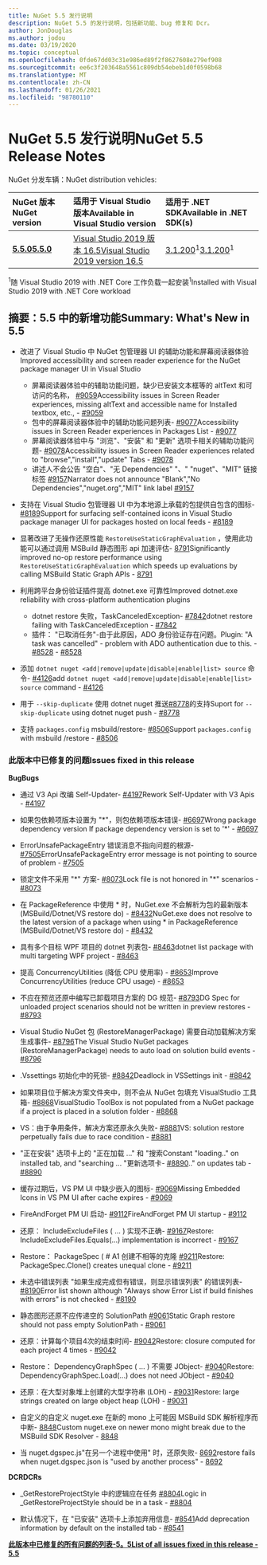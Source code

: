 ```yaml
---
title: NuGet 5.5 发行说明
description: NuGet 5.5 的发行说明，包括新功能、bug 修复和 Dcr。
author: JonDouglas
ms.author: jodou
ms.date: 03/19/2020
ms.topic: conceptual
ms.openlocfilehash: 0fde67dd03c31e986ed89f2f8627608e279ef908
ms.sourcegitcommit: ee6c3f203648a5561c809db54ebeb1d0f0598b68
ms.translationtype: MT
ms.contentlocale: zh-CN
ms.lasthandoff: 01/26/2021
ms.locfileid: "98780110"
---
```

# <a name="nuget-55-release-notes"></a><span data-ttu-id="ef84f-103">NuGet 5.5 发行说明</span><span class="sxs-lookup"><span data-stu-id="ef84f-103">NuGet 5.5 Release Notes</span></span>

<span data-ttu-id="ef84f-104">NuGet 分发车辆：</span><span class="sxs-lookup"><span data-stu-id="ef84f-104">NuGet distribution vehicles:</span></span>

| <span data-ttu-id="ef84f-105">NuGet 版本</span><span class="sxs-lookup"><span data-stu-id="ef84f-105">NuGet version</span></span> | <span data-ttu-id="ef84f-106">适用于 Visual Studio 版本</span><span class="sxs-lookup"><span data-stu-id="ef84f-106">Available in Visual Studio version</span></span>| <span data-ttu-id="ef84f-107">适用于 .NET SDK</span><span class="sxs-lookup"><span data-stu-id="ef84f-107">Available in .NET SDK(s)</span></span>|
|:---|:---|:---|
| [<span data-ttu-id="ef84f-108">**5.5.0**</span><span class="sxs-lookup"><span data-stu-id="ef84f-108">**5.5.0**</span></span>](https://nuget.org/downloads) | [<span data-ttu-id="ef84f-109">Visual Studio 2019 版本 16.5</span><span class="sxs-lookup"><span data-stu-id="ef84f-109">Visual Studio 2019 version 16.5</span></span>](https://visualstudio.microsoft.com/downloads/) | <span data-ttu-id="ef84f-110">[3.1.200](https://dotnet.microsoft.com/download/dotnet-core/3.1)<sup>1</sup></span><span class="sxs-lookup"><span data-stu-id="ef84f-110">[3.1.200](https://dotnet.microsoft.com/download/dotnet-core/3.1)<sup>1</sup></span></span> |

<span data-ttu-id="ef84f-111"><sup>1</sup>随 Visual Studio 2019 with .NET Core 工作负载一起安装</span><span class="sxs-lookup"><span data-stu-id="ef84f-111"><sup>1</sup>Installed with Visual Studio 2019 with .NET Core workload</span></span>

## <a name="summary-whats-new-in-55"></a><span data-ttu-id="ef84f-112">摘要：5.5 中的新增功能</span><span class="sxs-lookup"><span data-stu-id="ef84f-112">Summary: What's New in 5.5</span></span>

* <span data-ttu-id="ef84f-113">改进了 Visual Studio 中 NuGet 包管理器 UI 的辅助功能和屏幕阅读器体验</span><span class="sxs-lookup"><span data-stu-id="ef84f-113">Improved accessibility and screen reader experience for the NuGet package manager UI in Visual Studio</span></span>
    * <span data-ttu-id="ef84f-114">屏幕阅读器体验中的辅助功能问题，缺少已安装文本框等的 altText 和可访问的名称， [#9059](https://github.com/NuGet/Home/issues/9059)</span><span class="sxs-lookup"><span data-stu-id="ef84f-114">Accessibility issues in Screen Reader experiences, missing altText and accessible name for Installed textbox, etc., - [#9059](https://github.com/NuGet/Home/issues/9059)</span></span>
    * <span data-ttu-id="ef84f-115">包中的屏幕阅读器体验中的辅助功能问题列表- [#9077](https://github.com/NuGet/Home/issues/9077)</span><span class="sxs-lookup"><span data-stu-id="ef84f-115">Accessibility issues in Screen Reader experiences in Packages List - [#9077](https://github.com/NuGet/Home/issues/9077)</span></span>
    * <span data-ttu-id="ef84f-116">屏幕阅读器体验中与 "浏览"、"安装" 和 "更新" 选项卡相关的辅助功能问题- [#9078](https://github.com/NuGet/Home/issues/9078)</span><span class="sxs-lookup"><span data-stu-id="ef84f-116">Accessibility issues in Screen Reader experiences related to "browse","install","update" Tabs - [#9078](https://github.com/NuGet/Home/issues/9078)</span></span>
    * <span data-ttu-id="ef84f-117">讲述人不会公告 "空白"、"无 Dependencies" "、" "nuget"、"MIT" 链接标签 [#9157](https://github.com/NuGet/Home/issues/9157)</span><span class="sxs-lookup"><span data-stu-id="ef84f-117">Narrator does not announce "Blank","No Dependencies","nuget.org","MIT" link label [#9157](https://github.com/NuGet/Home/issues/9157)</span></span>

* <span data-ttu-id="ef84f-118">支持在 Visual Studio 包管理器 UI 中为本地源上承载的包提供自包含的图标- [#8189](https://github.com/NuGet/Home/issues/8189)</span><span class="sxs-lookup"><span data-stu-id="ef84f-118">Support for surfacing self-contained icons in Visual Studio package manager UI for packages hosted on local feeds - [#8189](https://github.com/NuGet/Home/issues/8189)</span></span>

* <span data-ttu-id="ef84f-119">显著改进了无操作还原性能 `RestoreUseStaticGraphEvaluation` ，使用此功能可以通过调用 MSBuild 静态图形 api 加速评估- [8791](https://github.com/NuGet/Home/issues/8791)</span><span class="sxs-lookup"><span data-stu-id="ef84f-119">Significantly improved no-op restore performance using `RestoreUseStaticGraphEvaluation` which speeds up evaluations by calling MSBuild Static Graph APIs - [8791](https://github.com/NuGet/Home/issues/8791)</span></span>

* <span data-ttu-id="ef84f-120">利用跨平台身份验证插件提高 dotnet.exe 可靠性</span><span class="sxs-lookup"><span data-stu-id="ef84f-120">Improved dotnet.exe reliability with cross-platform authentication plugins</span></span>
    * <span data-ttu-id="ef84f-121">dotnet restore 失败，TaskCanceledException- [#7842](https://github.com/NuGet/Home/issues/7842)</span><span class="sxs-lookup"><span data-stu-id="ef84f-121">dotnet restore failing with TaskCanceledException - [#7842](https://github.com/NuGet/Home/issues/7842)</span></span>
    * <span data-ttu-id="ef84f-122">插件： "已取消任务"-由于此原因，ADO 身份验证存在问题。</span><span class="sxs-lookup"><span data-stu-id="ef84f-122">Plugin:  "A task was cancelled" - problem with ADO authentication due to this.</span></span><span data-ttu-id="ef84f-123"> - [#8528](https://github.com/NuGet/Home/issues/8528)</span><span class="sxs-lookup"><span data-stu-id="ef84f-123"> - [#8528](https://github.com/NuGet/Home/issues/8528)</span></span>

* <span data-ttu-id="ef84f-124">添加 `dotnet nuget <add|remove|update|disable|enable|list> source` 命令- [#4126](https://github.com/NuGet/Home/issues/4126)</span><span class="sxs-lookup"><span data-stu-id="ef84f-124">add `dotnet nuget <add|remove|update|disable|enable|list> source` command - [#4126](https://github.com/NuGet/Home/issues/4126)</span></span>

* <span data-ttu-id="ef84f-125">用于 `--skip-duplicate` 使用 dotnet nuget 推送[#8778](https://github.com/NuGet/Home/issues/8778)的支持</span><span class="sxs-lookup"><span data-stu-id="ef84f-125">Suport for `--skip-duplicate`  using dotnet nuget push - [#8778](https://github.com/NuGet/Home/issues/8778)</span></span>

* <span data-ttu-id="ef84f-126">支持 `packages.config` msbuild/restore- [#8506](https://github.com/NuGet/Home/issues/8506)</span><span class="sxs-lookup"><span data-stu-id="ef84f-126">Support `packages.config` with msbuild /restore - [#8506](https://github.com/NuGet/Home/issues/8506)</span></span>

### <a name="issues-fixed-in-this-release"></a><span data-ttu-id="ef84f-127">此版本中已修复的问题</span><span class="sxs-lookup"><span data-stu-id="ef84f-127">Issues fixed in this release</span></span>

<span data-ttu-id="ef84f-128">**Bug**</span><span class="sxs-lookup"><span data-stu-id="ef84f-128">**Bugs**</span></span>

* <span data-ttu-id="ef84f-129">通过 V3 Api 改编 Self-Updater- [#4197](https://github.com/NuGet/Home/issues/4197)</span><span class="sxs-lookup"><span data-stu-id="ef84f-129">Rework Self-Updater with V3 Apis - [#4197](https://github.com/NuGet/Home/issues/4197)</span></span>

* <span data-ttu-id="ef84f-130">如果包依赖项版本设置为 "\*"，则包依赖项版本错误- [#6697](https://github.com/NuGet/Home/issues/6697)</span><span class="sxs-lookup"><span data-stu-id="ef84f-130">Wrong package dependency version If package dependency version is set to '\*' - [#6697](https://github.com/NuGet/Home/issues/6697)</span></span>

* <span data-ttu-id="ef84f-131">ErrorUnsafePackageEntry 错误消息不指向问题的根源- [#7505](https://github.com/NuGet/Home/issues/7505)</span><span class="sxs-lookup"><span data-stu-id="ef84f-131">ErrorUnsafePackageEntry error message is not pointing to source of problem - [#7505](https://github.com/NuGet/Home/issues/7505)</span></span>

* <span data-ttu-id="ef84f-132">锁定文件不采用 "\*" 方案- [#8073](https://github.com/NuGet/Home/issues/8073)</span><span class="sxs-lookup"><span data-stu-id="ef84f-132">Lock file is not honored in "\*" scenarios  - [#8073](https://github.com/NuGet/Home/issues/8073)</span></span>

* <span data-ttu-id="ef84f-133">在 PackageReference 中使用 \* 时，NuGet.exe 不会解析为包的最新版本 (MSBuild/Dotnet/VS restore do) - [#8432](https://github.com/NuGet/Home/issues/8432)</span><span class="sxs-lookup"><span data-stu-id="ef84f-133">NuGet.exe does not resolve to the latest version of a package when using \* in PackageReference (MSBuild/Dotnet/VS restore do) - [#8432](https://github.com/NuGet/Home/issues/8432)</span></span>

* <span data-ttu-id="ef84f-134">具有多个目标 WPF 项目的 dotnet 列表包- [#8463](https://github.com/NuGet/Home/issues/8463)</span><span class="sxs-lookup"><span data-stu-id="ef84f-134">dotnet list package with multi targeting WPF project - [#8463](https://github.com/NuGet/Home/issues/8463)</span></span>

* <span data-ttu-id="ef84f-135">提高 ConcurrencyUtilities (降低 CPU 使用率) - [#8653](https://github.com/NuGet/Home/issues/8653)</span><span class="sxs-lookup"><span data-stu-id="ef84f-135">Improve ConcurrencyUtilities (reduce CPU usage) - [#8653](https://github.com/NuGet/Home/issues/8653)</span></span>

* <span data-ttu-id="ef84f-136">不应在预览还原中编写已卸载项目方案的 DG 规范- [#8793](https://github.com/NuGet/Home/issues/8793)</span><span class="sxs-lookup"><span data-stu-id="ef84f-136">DG Spec for unloaded project scenarios should not be written in preview restores - [#8793](https://github.com/NuGet/Home/issues/8793)</span></span>

* <span data-ttu-id="ef84f-137">Visual Studio NuGet 包 (RestoreManagerPackage) 需要自动加载解决方案生成事件- [#8796](https://github.com/NuGet/Home/issues/8796)</span><span class="sxs-lookup"><span data-stu-id="ef84f-137">The Visual Studio NuGet packages (RestoreManagerPackage) needs to auto load on solution build events - [#8796](https://github.com/NuGet/Home/issues/8796)</span></span>

* <span data-ttu-id="ef84f-138">.Vssettings 初始化中的死锁- [#8842](https://github.com/NuGet/Home/issues/8842)</span><span class="sxs-lookup"><span data-stu-id="ef84f-138">Deadlock in VSSettings init - [#8842](https://github.com/NuGet/Home/issues/8842)</span></span>

* <span data-ttu-id="ef84f-139">如果项目位于解决方案文件夹中，则不会从 NuGet 包填充 VisualStudio 工具箱- [#8868](https://github.com/NuGet/Home/issues/8868)</span><span class="sxs-lookup"><span data-stu-id="ef84f-139">VisualStudio ToolBox is not populated from a NuGet package if a project is placed in a solution folder - [#8868](https://github.com/NuGet/Home/issues/8868)</span></span>

* <span data-ttu-id="ef84f-140">VS：由于争用条件，解决方案还原永久失败- [#8881](https://github.com/NuGet/Home/issues/8881)</span><span class="sxs-lookup"><span data-stu-id="ef84f-140">VS:  solution restore perpetually fails due to race condition - [#8881](https://github.com/NuGet/Home/issues/8881)</span></span>

* <span data-ttu-id="ef84f-141">"正在安装" 选项卡上的 "正在加载 ..." 和 "搜索</span><span class="sxs-lookup"><span data-stu-id="ef84f-141">Constant "loading.." on installed tab, and "searching</span></span> <term><span data-ttu-id="ef84f-142">... "更新选项卡- [#8890](https://github.com/NuGet/Home/issues/8890)</span><span class="sxs-lookup"><span data-stu-id="ef84f-142">.." on updates tab - [#8890](https://github.com/NuGet/Home/issues/8890)</span></span>

* <span data-ttu-id="ef84f-143">缓存过期后，VS PM UI 中缺少嵌入的图标- [#9069](https://github.com/NuGet/Home/issues/9069)</span><span class="sxs-lookup"><span data-stu-id="ef84f-143">Missing Embedded Icons in VS PM UI after cache expires - [#9069](https://github.com/NuGet/Home/issues/9069)</span></span>

* <span data-ttu-id="ef84f-144">FireAndForget PM UI 启动- [#9112](https://github.com/NuGet/Home/issues/9112)</span><span class="sxs-lookup"><span data-stu-id="ef84f-144">FireAndForget PM UI startup - [#9112](https://github.com/NuGet/Home/issues/9112)</span></span>

* <span data-ttu-id="ef84f-145">还原： IncludeExcludeFiles ( ... ) 实现不正确- [#9167](https://github.com/NuGet/Home/issues/9167)</span><span class="sxs-lookup"><span data-stu-id="ef84f-145">Restore: IncludeExcludeFiles.Equals(...) implementation is incorrect - [#9167](https://github.com/NuGet/Home/issues/9167)</span></span>

* <span data-ttu-id="ef84f-146">Restore： PackageSpec ( # A1 创建不相等的克隆 [#9211](https://github.com/NuGet/Home/issues/9211)</span><span class="sxs-lookup"><span data-stu-id="ef84f-146">Restore: PackageSpec.Clone() creates unequal clone - [#9211](https://github.com/NuGet/Home/issues/9211)</span></span>

* <span data-ttu-id="ef84f-147">未选中错误列表 "如果生成完成但有错误，则显示错误列表" 的错误列表- [#8190](https://github.com/NuGet/Home/issues/8190)</span><span class="sxs-lookup"><span data-stu-id="ef84f-147">Error list shown although "Always show Error List if build finishes with errors" is not checked - [#8190](https://github.com/NuGet/Home/issues/8190)</span></span>

* <span data-ttu-id="ef84f-148">静态图形还原不应传递空的 SolutionPath [#9061](https://github.com/NuGet/Home/issues/9061)</span><span class="sxs-lookup"><span data-stu-id="ef84f-148">Static Graph restore should not pass empty SolutionPath - [#9061](https://github.com/NuGet/Home/issues/9061)</span></span>

* <span data-ttu-id="ef84f-149">还原：计算每个项目4次的结束时间- [#9042](https://github.com/NuGet/Home/issues/9042)</span><span class="sxs-lookup"><span data-stu-id="ef84f-149">Restore: closure computed for each project 4 times - [#9042](https://github.com/NuGet/Home/issues/9042)</span></span>

* <span data-ttu-id="ef84f-150">Restore： DependencyGraphSpec ( ... ) 不需要 JObject- [#9040](https://github.com/NuGet/Home/issues/9040)</span><span class="sxs-lookup"><span data-stu-id="ef84f-150">Restore: DependencyGraphSpec.Load(...) does not need JObject - [#9040](https://github.com/NuGet/Home/issues/9040)</span></span>

* <span data-ttu-id="ef84f-151">还原：在大型对象堆上创建的大型字符串 (LOH) - [#9031](https://github.com/NuGet/Home/issues/9031)</span><span class="sxs-lookup"><span data-stu-id="ef84f-151">Restore: large strings created on large object heap (LOH) - [#9031](https://github.com/NuGet/Home/issues/9031)</span></span>

* <span data-ttu-id="ef84f-152">自定义的自定义 nuget.exe 在新的 mono 上可能因 MSBuild SDK 解析程序而中断- [8848](https://github.com/NuGet/Home/issues/8848)</span><span class="sxs-lookup"><span data-stu-id="ef84f-152">Custom nuget.exe on newer mono might break due to the MSBuild SDK Resolver - [8848](https://github.com/NuGet/Home/issues/8848)</span></span>

* <span data-ttu-id="ef84f-153">当 nuget.dgspec.js"在另一个进程中使用" 时，还原失败- [8692](https://github.com/NuGet/Home/issues/8692)</span><span class="sxs-lookup"><span data-stu-id="ef84f-153">restore fails when nuget.dgspec.json is "used by another process" - [8692](https://github.com/NuGet/Home/issues/8692)</span></span>

<span data-ttu-id="ef84f-154">**DCR**</span><span class="sxs-lookup"><span data-stu-id="ef84f-154">**DCRs**</span></span>

* <span data-ttu-id="ef84f-155">_GetRestoreProjectStyle 中的逻辑应在任务 [#8804](https://github.com/NuGet/Home/issues/8804)</span><span class="sxs-lookup"><span data-stu-id="ef84f-155">Logic in _GetRestoreProjectStyle should be in a task - [#8804](https://github.com/NuGet/Home/issues/8804)</span></span>

* <span data-ttu-id="ef84f-156">默认情况下，在 "已安装" 选项卡上添加弃用信息- [#8541](https://github.com/NuGet/Home/issues/8541)</span><span class="sxs-lookup"><span data-stu-id="ef84f-156">Add deprecation information by default on the installed tab - [#8541](https://github.com/NuGet/Home/issues/8541)</span></span>

<span data-ttu-id="ef84f-157">**[此版本中已修复的所有问题的列表-5。5](https://app.zenhub.com/workspaces/nuget-client-team-55aec9a240305cf007585881/reports/release?release=5e0e5fbd021f7aa0ec95db18)**</span><span class="sxs-lookup"><span data-stu-id="ef84f-157">**[List of all issues fixed in this release - 5.5](https://app.zenhub.com/workspaces/nuget-client-team-55aec9a240305cf007585881/reports/release?release=5e0e5fbd021f7aa0ec95db18)**</span></span>

